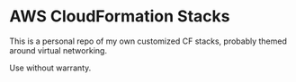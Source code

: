 # AWS CloudFormation Stacks
This is a personal repo of my own customized CF stacks, probably themed around virtual networking.

Use without warranty.
